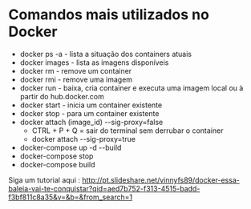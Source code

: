 # Comandos mais utilizados no Docker

- docker ps -a - lista a situação dos containers atuais
- docker images - lista as imagens disponíveis
- docker rm - remove um container
- docker rmi - remove uma imagem
- docker run - baixa, cria container e executa uma imagem local ou à partir do hub.docker.com
- docker start - inicia um container existente
- docker stop - para um container existente
- docker attach (image_id) --sig-proxy=false
  * CTRL + P + Q = sair do terminal sem derrubar o container
  * docker attach --sig-proxy=true
- docker-compose up -d --build
- docker-compose stop
- docker-compose build

Siga um tutorial aqui : http://pt.slideshare.net/vinnyfs89/docker-essa-baleia-vai-te-conquistar?qid=aed7b752-f313-4515-badd-f3bf811c8a35&v=&b=&from_search=1
